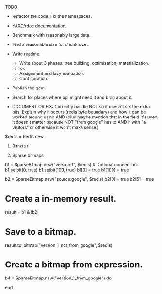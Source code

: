 TODO


+ Refactor the code. Fix the namespaces.
- YARD/rdoc documentation.
- Benchmark with reasonably large data.
- Find a reasonable size for chunk size.
- Write readme. 
  - Write about 3 phases: tree building, optimization, materialization.
  - <<
  - Assignment and lazy evaluation.
  - Configuration.
- Publish the gem.
- Search for places where ppl might need it and brag about it.

- DOCUMENT OR FIX: Correctly handle NOT so it doesn't set the extra bits. Explain why it occurs (redis byte boundary) and how it can be worked around using AND (plus maybe mention that in the field it's used it doesn't matter because NOT "from google" has to AND it with "all visitors" or otherwise it won't make sense.)


$redis = Redis.new

1. Bitmaps


2. Sparse bitmaps

b1 = SparseBitmap.new("version:1", $redis) # Optional connection.
b1.setbit(0, true)
b1.setbit(100, true)
b1[0] = true
b1[100] = true

b2 = SparseBitmap.new("source:google", $redis)
b2[0] = true
b2[5] = true


# Create a in-memory result.

result = b1 & !b2

# Save to a bitmap.

result.to_bitmap("version_1_not_from_google", $redis)


# Create a bitmap from expression.

b4 = SparseBitmap.new("version_1_from_google") do

end